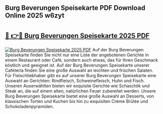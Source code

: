 ## Burg Beverungen Speisekarte PDF Download Online 2025 w6zyt

# <h2><a href="http://gcd80v.nevu.top/?p=Burg+Beverungen+Speisekarte">🔗 👉🔴 Burg Beverungen Speisekarte 2025 PDF</a></h2>

[![Burg Beverungen Speisekarte 2025 PDF](https://i.imgur.com/dBaPXMq.png)](http://gcd80v.nevu.top/?p=Burg+Beverungen+Speisekarte)
Auf der Burg Beverungen Speisekarte finden Sie nicht nur eine Liste der angebotenen Gerichte in einem Restaurant oder Café, sondern auch etwas, das für Ihren Geschmack köstlich und geeignet ist. Auf der Burg Beverungen Speisekarte unserer Cafeteria finden Sie eine große Auswahl an leichten und frischen Salaten. Für Fleischliebhaber gibt es auf unserer Burg Beverungen Speisekarte eine Auswahl an Gerichten: Rindfleisch, Schweinefleisch, Huhn und Fisch. Unseren Auserwählten bieten wir exquisite Gerichte wie Schaschlik und Steak an, die auf einem alten, natürlichen Feuer zubereitet werden. Unsere Burg Beverungen Speisekarte bietet eine große Auswahl an Desserts, von klassischen Torten und Kuchen bis hin zu exquisiten Crème Brûlée und Schokoladenpyramiden.
